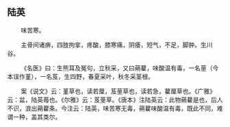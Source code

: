 ## 陆英
<p>&emsp;&emsp;
味苦寒。
</p>
<p>&emsp;&emsp;
主骨间诸痹，四肢拘挛，疼酸，膝寒痛，阴痿，短气，不足，脚肿。生川谷。
</p>
<p>&emsp;&emsp;
《名医》曰：生熊耳及冤句，立秋采，又曰蒴藋，味酸温有毒，一名荲（今本误作堇），一名芨，生四野，春夏采叶，秋冬采茎根。
</p>
<p>&emsp;&emsp;
案《说文》云：堇草也，读若厘，芨荲草也，读若急，藋厘草也。《广雅》云：盆，陆英苺也。《尔雅》云：芨荲草。《唐本》注陆英云：此物蒴藋是也，后人不识，浪出蒴藋条。今注云：陆英，味苦寒无毒，蒴藋味酸温有毒，既此不同，难谓一种，盖其类尔。
</p>